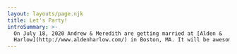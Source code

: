 ```yaml
---
layout: layouts/page.njk
title: Let's Party!
introSummary: >-
  On July 18, 2020 Andrew & Meredith are getting married at [Alden &
  Harlow](http://www.aldenharlow.com/) in Boston, MA. It will be awesome.
---
```

<script src="https://fast.wistia.com/embed/medias/dpudhoz9ay.jsonp" async></script><script src="https://fast.wistia.com/assets/external/E-v1.js" async></script><div class="wistia_responsive_padding" style="padding:56.25% 0 0 0;position:relative;"><div class="wistia_responsive_wrapper" style="height:100%;left:0;position:absolute;top:0;width:100%;"><div class="wistia_embed wistia_async_dpudhoz9ay videoFoam=true" style="height:100%;position:relative;width:100%"><div class="wistia_swatch" style="height:100%;left:0;opacity:0;overflow:hidden;position:absolute;top:0;transition:opacity 200ms;width:100%;"><img src="https://fast.wistia.com/embed/medias/dpudhoz9ay/swatch" style="filter:blur(5px);height:100%;object-fit:contain;width:100%;" alt="" aria-hidden="true" onload="this.parentNode.style.opacity=1;" /></div></div></div></div>